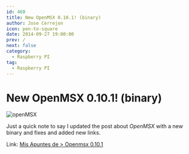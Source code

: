```yaml
---
id: 460
title: New OpenMSX 0.10.1! (binary)
author: Jose Cerrejon
icon: pen-to-square
date: 2014-09-27 19:00:00
prev: /
next: false
category:
  - Raspberry PI
tag:
  - Raspberry PI
---
```


# New OpenMSX 0.10.1! (binary)

![openMSX](/images/2014/03/svi-728.jpg)

Just a quick note to say I updated the post about *OpenMSX* with a new binary and fixes and added new links.

Link: [Mis Apuntes de > Openmsx 0.10.1](/post.php?id=382)
